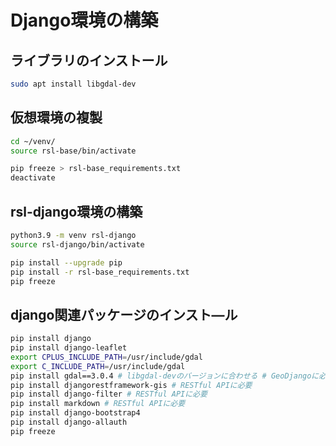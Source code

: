 # Django環境の構築

## ライブラリのインストール
```bash
sudo apt install libgdal-dev
```

## 仮想環境の複製
```bash
cd ~/venv/
source rsl-base/bin/activate
```

```bash
pip freeze > rsl-base_requirements.txt
deactivate
```

## rsl-django環境の構築

```bash
python3.9 -m venv rsl-django
source rsl-django/bin/activate
```

```bash
pip install --upgrade pip
pip install -r rsl-base_requirements.txt
pip freeze
```

## django関連パッケージのインスト―ル
```bash
pip install django
pip install django-leaflet
export CPLUS_INCLUDE_PATH=/usr/include/gdal
export C_INCLUDE_PATH=/usr/include/gdal
pip install gdal==3.0.4 # libgdal-devのバージョンに合わせる # GeoDjangoに必要
pip install djangorestframework-gis # RESTful APIに必要
pip install django-filter # RESTful APIに必要
pip install markdown # RESTful APIに必要
pip install django-bootstrap4
pip install django-allauth
pip freeze
```

